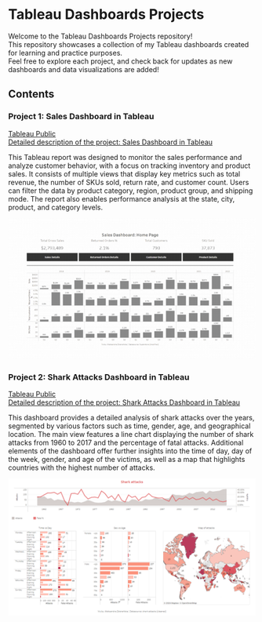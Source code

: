 # Tableau Dashboards Projects

Welcome to the Tableau Dashboards Projects repository!<br>
This repository showcases a collection of my Tableau dashboards created for learning and practice purposes.<br>
Feel free to explore each project, and check back for updates as new dashboards and data visualizations are added!

## Contents

### Project 1: Sales Dashboard in Tableau

[Tableau Public](https://public.tableau.com/app/profile/aleksandra.zbieranska/viz/KDSlesson9-ProductDetailsandparetoanalysis/ProductDetails)<br>
[Detailed description of the project: Sales Dashboard in Tableau](https://github.com/ola-zbieranska/tableau-dashboards-projects/blob/main/project_1%20Sales%20Dashboard/readme_sales_dashboard.md)<br>

This Tableau report was designed to monitor the sales performance and analyze customer behavior, with a focus on tracking inventory and product sales. It consists of multiple views that display key metrics such as total revenue, the number of SKUs sold, return rate, and customer count. Users can filter the data by product category, region, product group, and shipping mode. The report also enables performance analysis at the state, city, product, and category levels.<br>

![Description of the image](https://github.com/ola-zbieranska/tableau-dashboards-projects/blob/main/project_1%20Sales%20Dashboard/screenshots/gif%20sales%20dashboard.gif)<br>

### Project 2: Shark Attacks Dashboard in Tableau

[Tableau Public](https://public.tableau.com/app/profile/aleksandra.zbieranska/viz/KDSlesson10-Sharkattackscleandatadashboard/Sharkattacks)<br>
[Detailed description of the project: Shark Attacks Dashboard in Tableau](https://github.com/ola-zbieranska/tableau-dashboards-projects/blob/main/project_2%20Shark%20Attacks%20Dashboard/readme_shark_attacks_dashboard.md)<br>

This dashboard provides a detailed analysis of shark attacks over the years, segmented by various factors such as time, gender, age, and geographical location. The main view features a line chart displaying the number of shark attacks from 1960 to 2017 and the percentage of fatal attacks. Additional elements of the dashboard offer further insights into the time of day, day of the week, gender, and age of the victims, as well as a map that highlights countries with the highest number of attacks.<br>

![Description of the image](https://github.com/ola-zbieranska/tableau-dashboards-projects/blob/main/project_2%20Shark%20Attacks%20Dashboard/screenshots/shark%20attacks%20.png)<br>
